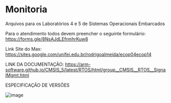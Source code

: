 # Monitoria
Arquivos para os Laboratórios 4 e 5 de Sistemas Operacionais Embarcados 

Para o atendimento todos devem preencher o seguinte formulário: 
https://forms.gle/8NsAJdLEfrmhrKuw8

Link Site do Max: https://sites.google.com/unifei.edu.br/rodrigoalmeida/ecop04ecop14

LINK DA DOCUMENTAÇÃO: https://arm-software.github.io/CMSIS_5/latest/RTOS/html/group__CMSIS__RTOS__SignalMgmt.html

ESPECIFICAÇÃO DE VERSÕES

![image](https://github.com/user-attachments/assets/7d3e87d9-4848-4dbd-afc3-98fca3a05baa)


